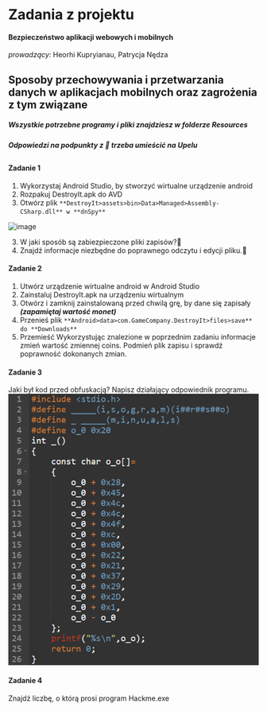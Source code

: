 # Zadania z projektu 
#### Bezpieczeństwo aplikacji webowych i mobilnych
*prowadzący:* Heorhi Kupryianau, Patrycja Nędza

## Sposoby przechowywania i przetwarzania danych w aplikacjach mobilnych oraz zagrożenia z tym związane 
##### Wszystkie potrzebne programy i pliki znajdziesz w folderze Resources
##### Odpowiedzi na podpunkty z :japanese_ogre: trzeba umieścić na Upelu
##
#### Zadanie 1
1.  Wykorzystaj Android Studio, by stworzyć wirtualne urządzenie android
2.  Rozpakuj DestroyIt.apk do AVD
3.  Otwórz plik `**DestroyIt>assets>bin>Data>Managed>Assembly-CSharp.dll** w **dnSpy**`

![image](https://user-images.githubusercontent.com/52840109/144683170-0db93078-4d17-4f8d-92fb-8887e8ac2ba4.png)

3.  W jaki sposób są zabiezpieczone pliki zapisów?:japanese_ogre:
4.  Znajdź informacje niezbędne do poprawnego odczytu i edycji pliku.:japanese_ogre:

#### Zadanie 2
1.  Utwórz urządzenie wirtualne android w Android Studio
2.  Zainstaluj DestroyIt.apk na urządzeniu wirtualnym
3.  Otwórz i zamknij zainstalowaną przed chwilą grę, by dane się zapisały __*(zapamiętaj wartość monet)*__
4.  Przenieś plik `**Android>data>com.GameCompany.DestroyIt>files>save** do **Downloads**`
5.  Przemieść 
Wykorzystując znalezione w poprzednim zadaniu informacje zmień wartość zmiennej coins. 
Podmień plik zapisu i sprawdź poprawność dokonanych zmian.

#### Zadanie 3
Jaki był kod przed obfuskacją? Napisz działający odpowiednik programu.
![alt text](https://github.com/x0125x/BAWiM/blob/main/zadanie%203.png)

#### Zadanie 4
Znajdź liczbę, o którą prosi program Hackme.exe
